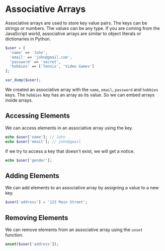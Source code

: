 # Associative Arrays

Associative arrays are used to store key value pairs. The keys can be strings or numbers. The values can be any type. If you are coming from the JavaScript world, associative arrays are similar to object literals or dictionaries in Python.

```php
$user = [
  'name' => 'John',
  'email' => 'john@gmail.com',
  'password' => 'secret',
  'hobbies' => ['Tennis', 'Video Games']
];

var_dump($user);
```

We created an associative array with the `name`, `email`, `password` and `hobbies` keys. The `hobbies` key has an array as its value. So we can embed arrays inside arrays.

## Accessing Elements

We can access elements in an associative array using the key.

```php
echo $user['name']; // John
echo $user['email']; // john@gmail
```

If we try to access a key that doesn't exist, we will get a notice.

```php
echo $user['gender'];
```

## Adding Elements

We can add elements to an associative array by assigning a value to a new key.

```php
$user['address'] = '123 Main Street';
```

## Removing Elements

We can remove elements from an associative array using the `unset` function.

```php
unset($user['address']);
```
